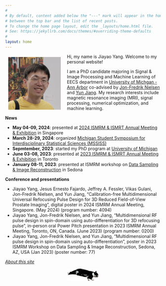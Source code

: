 ```yaml
---
#
# By default, content added below the "---" mark will appear in the home page
# between the top bar and the list of recent posts.
# To change the home page layout, edit the _layouts/home.html file.
# See: https://jekyllrb.com/docs/themes/#overriding-theme-defaults
#
layout: home
---
```


<aside style="float:left;padding:10px;width:180px;background:;"><img src='files/jiayao-2024.jpg' alt='my photo' width=170></aside>

Hi, my name is Jiayao Yang. Welcome to my personal website!

I am a PhD candidate majoring in Signal & Image Processing and Machine Learning of EECS department in [University of Michgan - Ann Arbor](https://umich.edu/) co-advised by [Jon-Fredrik Nielsen](https://bme.umich.edu/people/jon-fredrik-nielsen/) and [Yun Jiang](https://medicine.umich.edu/dept/radiology/yun-jiang-phd). My research interests include magnetic resonance imaging (MRI), signal processing, numerical optimization, and machine learning.


**News**
- **May 04-09, 2024**: presented at [2024 ISMRM & ISMRT Annual Meeting & Exhibition](https://www.ismrm.org/24m/) in Singapore
- **March 28-29, 2024**: organized [Michigan Student Symposium for Interdisciplinary Statistical Sciences (MSSISS)](https://sites.lsa.umich.edu/mssiss/)
- **Sepmtember, 2023**: started my PhD program at [University of Michigan](https://umich.edu/)
- **June 03-08, 2023**: presented at [2023 ISMRM & ISMRT Annual Meeting & Exhibition](https://www.ismrm.org/23m/) in Toronto
- **January 08-11, 2023**: presented at ISMRM workshop on [Data Sampling & Image Reconstruction](https://www.ismrm.org/workshops/2023/Data/) in Sedona

**Conference and presentations**
- Jiayao Yang, Jesus Ernesto Fajardo, Jeffrey A. Fessler, Vikas Gulani, Jon-Fredrik Nielsen, and Yun Jiang, “Calibration-free Multidimensional Universal Refocusing Pulse Design for 3D Reduced Field-of-View Prostate Imaging”, digital poster in 2024 ISMRM Annual Meeting, Singapore. (May 2024) (program number: 4094)
- Jiayao Yang, Jon-Fredrik Nielsen, and Yun Jiang, “Multidimensional RF pulse design in spin-domain using auto-differentiation for 3D refocusing pulse”, in-person oral Power Pitch presentation in 2023 ISMRM Annual Meeting, Toronto, ON, Canada. (June 2023) (program number: 0200)
- Jiayao Yang, Jon-Fredrik Nielsen, and Yun Jiang, “Multidimensional RF pulse design in spin-domain using auto-differentiation”, poster in 2023 ISMRM Workshop on Data Sampling & Image Reconstruction, Sedona, AZ, USA (Jan 2023) (poster number: 77)

[*About this site*](about.md)

<center><img src="files/xiaohei.png" alt="Flowers in Chania" width="100"></center>
